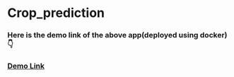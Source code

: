 # Crop_prediction
### Here is the demo link of the above app(deployed using docker)👇
### [Demo Link](http://47.87.230.176:3000/)
